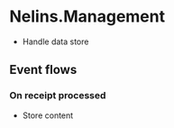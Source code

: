 # Nelins.Management

- Handle data store

## Event flows

### On receipt processed

- Store content
